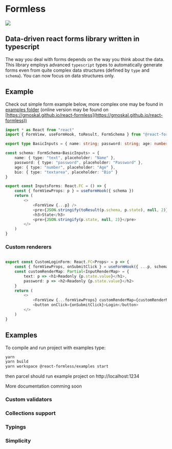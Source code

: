 # Formless
![](https://github.com/gmoskal/react-formless/workflows/.github/workflows/ci.yml/badge.svg)

## Data-driven react forms library written in typescript

The way you deal with forms depends on the way you think about the data.
This library employs advanced `typescript` types to automatically generate forms even
from quite complex data structures (defined by `type` and `schema`).
You can now focus on data structures only.

## Example

Check out simple form example below, more complex one may be found in [examples folder](packages/examples/src) (online version may be found on [https://gmoskal.github.io/react-formless](https://gmoskal.github.io/react-formless))

```typescript tsx
import * as React from "react"
import { FormView, useFormHook, toResult, FormSchema } from "@react-formless/core"

export type BasicInputs = { name: string; password: string; age: number; bio: string }

const schema: FormSchema<BasicInputs> = {
    name: { type: "text", placeholder: "Name" },
    password: { type: "password", placeholder: "Password" },
    age: { type: "number", placeholder: "Age" },
    bio: { type: "textarea", placeholder: "Bio" }
}

export const InputsForms: React.FC = () => {
    const { formViewProps: p } = useFormHook({ schema })
    return (
        <>
            <FormView {...p} />
            <pre>{JSON.stringify(toResult(p.schema, p.state), null, 2)}</pre>
            <h3>State</h3>
            <pre>{JSON.stringify(p.state, null, 2)}</pre>
        </>
    )
}

```

### Custom renderers

```typescript jsx

export const CustomLoginForm: React.FC<Props> = p => {
    const { formViewProps, onSubmitClick } = useFormHook({ ...p, schema })
    const customRenderMap: Partial<InputRenderMap> = {
        text: p => <h1>Readonly {p.state.value}</h1>,
        password: p => <h2>Readonly {p.state.value}</h2>
    }
    return (
        <>
            <FormView {...formViewProps} customRenderMap={customRenderMap} />
            <button onClick={onSubmitClick}>Login</button>
        </>
    )
}
```

## Examples

To compile and run project with examples type:

```bash
yarn
yarn build
yarn workspace @react-formless/examples start
```

then parcel should run example project on http://localhost:1234

More documentation comming soon

### Custom validators

### Collections support

### Typings

### Simplicity
